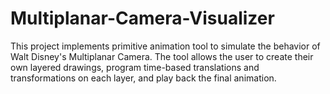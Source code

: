 # Multiplanar-Camera-Visualizer
This project implements primitive animation tool to simulate the behavior of Walt Disney's Multiplanar Camera. The tool allows the user to create their own layered drawings, program time-based translations and transformations on each layer, and play back the final animation.
